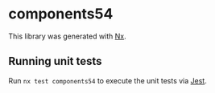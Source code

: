 # components54

This library was generated with [Nx](https://nx.dev).

## Running unit tests

Run `nx test components54` to execute the unit tests via [Jest](https://jestjs.io).
